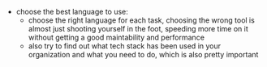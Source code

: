 - choose the best language to use:
    - choose the right language for each task, choosing the wrong tool is almost just shooting yourself in the foot, speeding more time on it without getting a good maintability and performance
    - also try to find out what tech stack has been used in your organization and what you need to do, which is also pretty important
